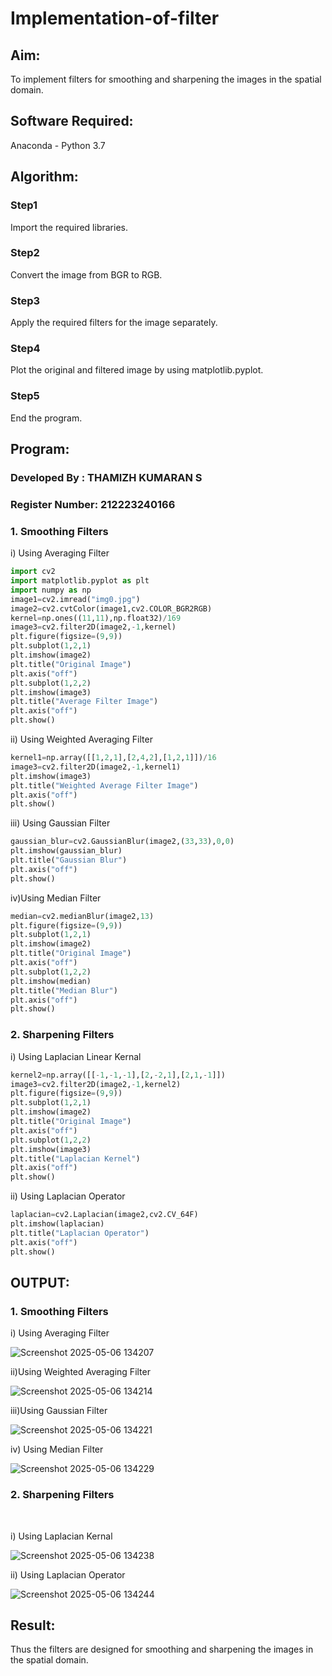 # Implementation-of-filter
## Aim:
To implement filters for smoothing and sharpening the images in the spatial domain.

## Software Required:
Anaconda - Python 3.7

## Algorithm:
### Step1
Import the required libraries.

### Step2
Convert the image from BGR to RGB.

### Step3
Apply the required filters for the image separately.

### Step4
Plot the original and filtered image by using matplotlib.pyplot.

### Step5
End the program.

## Program:
### Developed By   : THAMIZH KUMARAN S
### Register Number: 212223240166


### 1. Smoothing Filters

i) Using Averaging Filter
```Python
import cv2
import matplotlib.pyplot as plt
import numpy as np
image1=cv2.imread("img0.jpg")
image2=cv2.cvtColor(image1,cv2.COLOR_BGR2RGB)
kernel=np.ones((11,11),np.float32)/169
image3=cv2.filter2D(image2,-1,kernel)
plt.figure(figsize=(9,9))
plt.subplot(1,2,1)
plt.imshow(image2)
plt.title("Original Image")
plt.axis("off")
plt.subplot(1,2,2)
plt.imshow(image3)
plt.title("Average Filter Image")
plt.axis("off")
plt.show()
```

ii) Using Weighted Averaging Filter
```Python
kernel1=np.array([[1,2,1],[2,4,2],[1,2,1]])/16
image3=cv2.filter2D(image2,-1,kernel1)
plt.imshow(image3)
plt.title("Weighted Average Filter Image")
plt.axis("off")
plt.show()
```

iii) Using Gaussian Filter
```Python
gaussian_blur=cv2.GaussianBlur(image2,(33,33),0,0)
plt.imshow(gaussian_blur)
plt.title("Gaussian Blur")
plt.axis("off")
plt.show()
```

iv)Using Median Filter
```Python
median=cv2.medianBlur(image2,13)
plt.figure(figsize=(9,9))
plt.subplot(1,2,1)
plt.imshow(image2)
plt.title("Original Image")
plt.axis("off")
plt.subplot(1,2,2)
plt.imshow(median)
plt.title("Median Blur")
plt.axis("off")
plt.show()
```

### 2. Sharpening Filters
i) Using Laplacian Linear Kernal
```Python
kernel2=np.array([[-1,-1,-1],[2,-2,1],[2,1,-1]])
image3=cv2.filter2D(image2,-1,kernel2)
plt.figure(figsize=(9,9))
plt.subplot(1,2,1)
plt.imshow(image2)
plt.title("Original Image")
plt.axis("off")
plt.subplot(1,2,2)
plt.imshow(image3)
plt.title("Laplacian Kernel")
plt.axis("off")
plt.show()
```
ii) Using Laplacian Operator
```Python
laplacian=cv2.Laplacian(image2,cv2.CV_64F)
plt.imshow(laplacian)
plt.title("Laplacian Operator")
plt.axis("off")
plt.show()
```

## OUTPUT:
### 1. Smoothing Filters

i) Using Averaging Filter

![Screenshot 2025-05-06 134207](https://github.com/user-attachments/assets/b0086046-c8ce-41da-a7ad-1b03a5b61748)



ii)Using Weighted Averaging Filter

![Screenshot 2025-05-06 134214](https://github.com/user-attachments/assets/67b3d1f3-1984-4c74-a4a8-616ff834a81b)



iii)Using Gaussian Filter

![Screenshot 2025-05-06 134221](https://github.com/user-attachments/assets/861a5056-1abb-4b44-a0a7-45bbfef01c26)


iv) Using Median Filter

![Screenshot 2025-05-06 134229](https://github.com/user-attachments/assets/dc66b761-1472-4e64-bc73-3ecdd7a73b66)



### 2. Sharpening Filters
</br>

i) Using Laplacian Kernal

![Screenshot 2025-05-06 134238](https://github.com/user-attachments/assets/69c92504-23b6-4d35-b7ef-59724427556d)


ii) Using Laplacian Operator

![Screenshot 2025-05-06 134244](https://github.com/user-attachments/assets/e65f5ad2-547a-4d8f-8159-0552abcf89fd)



## Result:
Thus the filters are designed for smoothing and sharpening the images in the spatial domain.
